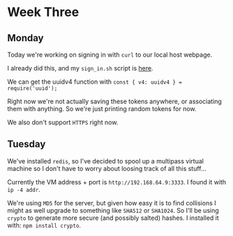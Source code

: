 # Week Three

## Monday

Today we're working on signing in with `curl` to our local host webpage.

I already did this, and my `sign_in.sh` script is [here](../Week%202/Friday/sign_in.sh).

We can get the uuidv4 function with `const { v4: uuidv4 } = require('uuid');`

Right now we're not actually saving these tokens anywhere, or associating them with anything. So we're just printing random tokens for now.

We also don't support `HTTPS` right now.

## Tuesday

We've installed `redis`, so I've decided to spool up a multipass virtual machine so I don't have to worry about loosing track of all this stuff...

Currently the VM address + port is `http://192.168.64.9:3333`. I found it with `ip -4 addr`.

We're using `MD5` for the server, but given how easy it is to find collisions I might as well upgrade to something like `SHA512` or `SHA1024`. So I'll be using `crypto` to generate more secure (and possibly salted) hashes. I installed it with: `npm install crypto`.
